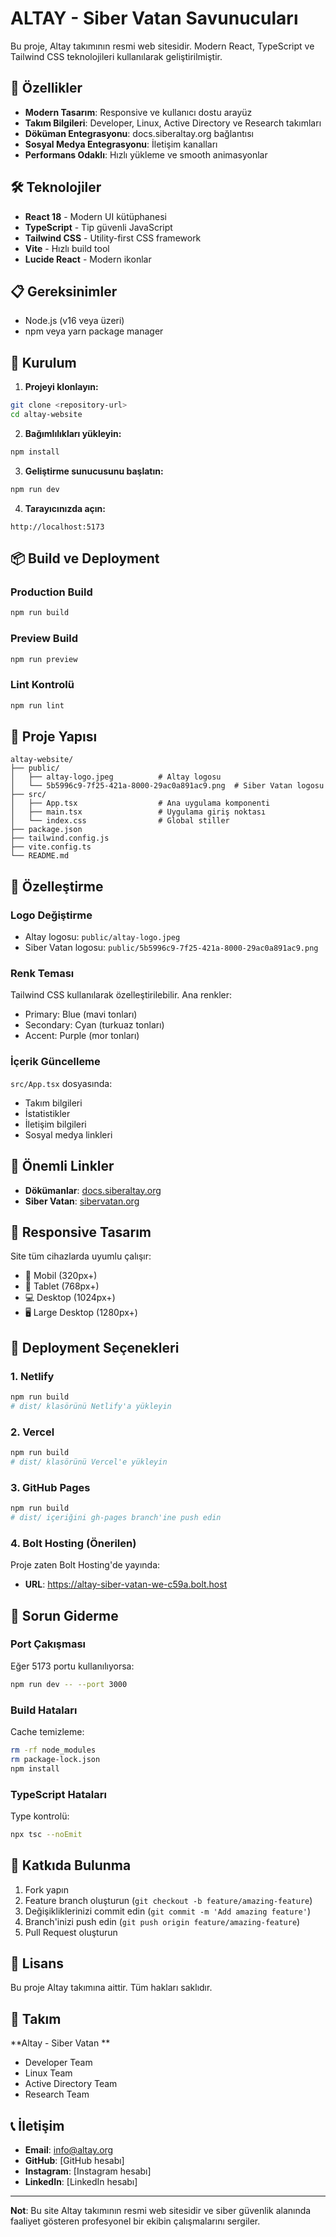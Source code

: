 # ALTAY - Siber Vatan Savunucuları

Bu proje, Altay takımının resmi web sitesidir. Modern React, TypeScript ve Tailwind CSS teknolojileri kullanılarak geliştirilmiştir.

## 🚀 Özellikler

- **Modern Tasarım**: Responsive ve kullanıcı dostu arayüz
- **Takım Bilgileri**: Developer, Linux, Active Directory ve Research takımları
- **Döküman Entegrasyonu**: docs.siberaltay.org bağlantısı
- **Sosyal Medya Entegrasyonu**: İletişim kanalları
- **Performans Odaklı**: Hızlı yükleme ve smooth animasyonlar

## 🛠️ Teknolojiler

- **React 18** - Modern UI kütüphanesi
- **TypeScript** - Tip güvenli JavaScript
- **Tailwind CSS** - Utility-first CSS framework
- **Vite** - Hızlı build tool
- **Lucide React** - Modern ikonlar

## 📋 Gereksinimler

- Node.js (v16 veya üzeri)
- npm veya yarn package manager

## 🔧 Kurulum

1. **Projeyi klonlayın:**
```bash
git clone <repository-url>
cd altay-website
```

2. **Bağımlılıkları yükleyin:**
```bash
npm install
```

3. **Geliştirme sunucusunu başlatın:**
```bash
npm run dev
```

4. **Tarayıcınızda açın:**
```
http://localhost:5173
```

## 📦 Build ve Deployment

### Production Build
```bash
npm run build
```

### Preview Build
```bash
npm run preview
```

### Lint Kontrolü
```bash
npm run lint
```

## 📁 Proje Yapısı

```
altay-website/
├── public/
│   ├── altay-logo.jpeg          # Altay logosu
│   └── 5b5996c9-7f25-421a-8000-29ac0a891ac9.png  # Siber Vatan logosu
├── src/
│   ├── App.tsx                  # Ana uygulama komponenti
│   ├── main.tsx                 # Uygulama giriş noktası
│   └── index.css                # Global stiller
├── package.json
├── tailwind.config.js
├── vite.config.ts
└── README.md
```

## 🎨 Özelleştirme

### Logo Değiştirme
- Altay logosu: `public/altay-logo.jpeg`
- Siber Vatan logosu: `public/5b5996c9-7f25-421a-8000-29ac0a891ac9.png`

### Renk Teması
Tailwind CSS kullanılarak özelleştirilebilir. Ana renkler:
- Primary: Blue (mavi tonları)
- Secondary: Cyan (turkuaz tonları)
- Accent: Purple (mor tonları)

### İçerik Güncelleme
`src/App.tsx` dosyasında:
- Takım bilgileri
- İstatistikler
- İletişim bilgileri
- Sosyal medya linkleri

## 🔗 Önemli Linkler

- **Dökümanlar**: [docs.siberaltay.org](https://docs.siberaltay.org/)
- **Siber Vatan**: [sibervatan.org](https://www.sibervatan.org/)

## 📱 Responsive Tasarım

Site tüm cihazlarda uyumlu çalışır:
- 📱 Mobil (320px+)
- 📱 Tablet (768px+)
- 💻 Desktop (1024px+)
- 🖥️ Large Desktop (1280px+)

## 🚀 Deployment Seçenekleri

### 1. Netlify
```bash
npm run build
# dist/ klasörünü Netlify'a yükleyin
```

### 2. Vercel
```bash
npm run build
# dist/ klasörünü Vercel'e yükleyin
```

### 3. GitHub Pages
```bash
npm run build
# dist/ içeriğini gh-pages branch'ine push edin
```

### 4. Bolt Hosting (Önerilen)
Proje zaten Bolt Hosting'de yayında:
- **URL**: https://altay-siber-vatan-we-c59a.bolt.host

## 🐛 Sorun Giderme

### Port Çakışması
Eğer 5173 portu kullanılıyorsa:
```bash
npm run dev -- --port 3000
```

### Build Hataları
Cache temizleme:
```bash
rm -rf node_modules
rm package-lock.json
npm install
```

### TypeScript Hataları
Type kontrolü:
```bash
npx tsc --noEmit
```

## 🤝 Katkıda Bulunma

1. Fork yapın
2. Feature branch oluşturun (`git checkout -b feature/amazing-feature`)
3. Değişikliklerinizi commit edin (`git commit -m 'Add amazing feature'`)
4. Branch'inizi push edin (`git push origin feature/amazing-feature`)
5. Pull Request oluşturun

## 📄 Lisans

Bu proje Altay takımına aittir. Tüm hakları saklıdır.

## 👥 Takım

**Altay - Siber Vatan **
- Developer Team
- Linux Team  
- Active Directory Team
- Research Team

## 📞 İletişim

- **Email**: info@altay.org
- **GitHub**: [GitHub hesabı]
- **Instagram**: [Instagram hesabı]
- **LinkedIn**: [LinkedIn hesabı]

---

**Not**: Bu site Altay takımının resmi web sitesidir ve siber güvenlik alanında faaliyet gösteren profesyonel bir ekibin çalışmalarını sergiler.

